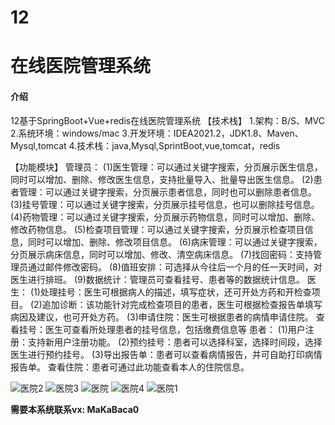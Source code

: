 # 12
# 在线医院管理系统
#### 介绍
12基于SpringBoot+Vue+redis在线医院管理系统
【技术栈】
1.架构：B/S、MVC
2.系统环境：windows/mac
3.开发环境：IDEA2021.2，JDK1.8、Maven、Mysql,tomcat
4.技术栈：java,Mysql,SprintBoot,vue,tomcat，redis

【功能模块】
管理员：
(1)医生管理：可以通过关键字搜索，分页展示医生信息，同时可以增加、删除、修改医生信息，支持批量导入、批量导出医生信息。
(2)患者管理：可以通过关键字搜索，分页展示患者信息，同时也可以删除患者信息。
(3)挂号管理：可以通过关键字搜索，分页展示挂号信息，也可以删除挂号信息。
(4)药物管理：可以通过关键字搜索，分页展示药物信息，同时可以增加、删除、修改药物信息。
(5)检查项目管理：可以通过关键字搜索，分页展示检查项目信息，同时可以增加、删除、修改项目信息。
(6)病床管理：可以通过关键字搜索，分页展示病床信息，同时可以增加、修改、清空病床信息。
(7)找回密码：支持管理员通过邮件修改密码。
(8)值班安排：可选择从今往后一个月的任一天时间，对医生进行排班。
(9)数据统计：管理员可查看挂号、患者等的数据统计信息。
医生：
(1)处理挂号：医生可根据病人的描述，填写症状，还可开处方药和开检查项目。
(2)追加诊断：该功能针对完成检查项目的患者，医生可根据检查报告单填写病因及建议，也可开处方药。
(3)申请住院：医生可根据患者的病情申请住院。
查看挂号：医生可查看所处理患者的挂号信息，包括缴费信息等
患者：
(1)用户注册：支持新用户注册功能。
(2)预约挂号：患者可以选择科室，选择时间段，选择医生进行预约挂号。
(3)导出报告单：患者可以查看病情报告，并可自助打印病情报告单。
查看住院：患者可通过此功能查看本人的住院信息。

![医院2](https://github.com/MaCa-BaKa/Onlinehospital-zaixianyiyuanxitong/assets/102128690/f9912e2b-c681-43fd-aa03-32d84d31deca)
![医院3](https://github.com/MaCa-BaKa/Onlinehospital-zaixianyiyuanxitong/assets/102128690/77b4b7cf-8722-4721-abcd-86652294f5f7)
![医院](https://github.com/MaCa-BaKa/Onlinehospital-zaixianyiyuanxitong/assets/102128690/9401a3e9-75b6-497f-97aa-079c9812aeff)
![医院4](https://github.com/MaCa-BaKa/Onlinehospital-zaixianyiyuanxitong/assets/102128690/7064b7fc-f8e3-4ffb-8330-7d6dab51d289)
![医院1](https://github.com/MaCa-BaKa/Onlinehospital-zaixianyiyuanxitong/assets/102128690/18eb5dc8-e346-4532-bc19-2da998915e5b)


**需要本系统联系vx: MaKaBaca0**
